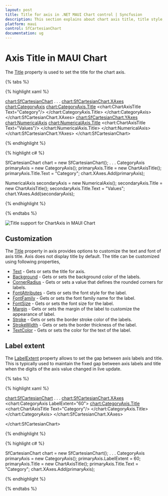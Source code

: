 ```yaml
---
layout: post
title: Title for axis in .NET MAUI Chart control | Syncfusion
description: This section explains about chart axis title, title style, title template and its customization in .NET MAUI chart (SfCartesianChart).
platform: maui
control: SfCartesianChart
documentation: ug
---
```


# Axis Title in MAUI Chart

The [Title](https://help.syncfusion.com/cr/maui/Syncfusion.Maui.Charts.ChartAxis.html#Syncfusion_Maui_Charts_ChartAxis_Title) property is used to set the title for the chart axis.

{% tabs %}

{% highlight xaml %}

<chart:SfCartesianChart>
    . . .
    <chart:SfCartesianChart.XAxes>
        <chart:CategoryAxis>
            <chart:CategoryAxis.Title>
                <chart:ChartAxisTitle Text="Category"/>
            </chart:CategoryAxis.Title>
        </chart:CategoryAxis>
    </chart:SfCartesianChart.XAxes>
    <chart:SfCartesianChart.YAxes>
        <chart:NumericalAxis>
            <chart:NumericalAxis.Title>
                <chart:ChartAxisTitle Text="Values"/>
            </chart:NumericalAxis.Title>
        </chart:NumericalAxis>
    </chart:SfCartesianChart.YAxes>
</chart:SfCartesianChart>

{% endhighlight %}

{% highlight c# %}

SfCartesianChart chart = new SfCartesianChart();
. . .
CategoryAxis primaryAxis = new CategoryAxis();
primaryAxis.Title = new ChartAxisTitle();
primaryAxis.Title.Text = "Category";
chart.XAxes.Add(primaryAxis);

NumericalAxis secondaryAxis = new NumericalAxis();
secondaryAxis.Title = new ChartAxisTitle();
secondaryAxis.Title.Text = "Values";
chart.YAxes.Add(secondaryAxis);

{% endhighlight %}

{% endtabs %}

![Title support for ChartAxis in MAUI Chart](Axis_Images/maui_chart_axis_title.jpg)

## Customization

The [Title](https://help.syncfusion.com/cr/maui/Syncfusion.Maui.Charts.ChartAxis.html#Syncfusion_Maui_Charts_ChartAxis_Title) property in axis provides options to customize the text and font of axis title. Axis does not display title by default. The title can be customized using following properties,

* [Text](https://help.syncfusion.com/cr/maui/Syncfusion.Maui.Charts.ChartAxisTitle.html#Syncfusion_Maui_Charts_ChartAxisTitle_Text) - Gets or sets the title for axis.
* [Background](https://help.syncfusion.com/cr/maui/Syncfusion.Maui.Charts.ChartLabelStyle.html#Syncfusion_Maui_Charts_ChartLabelStyle_Background) - Gets or sets the background color of the labels.
* [CornerRadius](https://help.syncfusion.com/cr/maui/Syncfusion.Maui.Charts.ChartLabelStyle.html#Syncfusion_Maui_Charts_ChartLabelStyle_CornerRadius) - Gets or sets a value that defines the rounded corners for labels.
* [FontAttributes](https://help.syncfusion.com/cr/maui/Syncfusion.Maui.Charts.ChartLabelStyle.html#Syncfusion_Maui_Charts_ChartLabelStyle_FontAttributes) - Gets or sets the font style for the label.
* [FontFamily](https://help.syncfusion.com/cr/maui/Syncfusion.Maui.Charts.ChartLabelStyle.html#Syncfusion_Maui_Charts_ChartLabelStyle_FontFamily) - Gets or sets the font family name for the label.
* [FontSize](https://help.syncfusion.com/cr/maui/Syncfusion.Maui.Charts.ChartLabelStyle.html#Syncfusion_Maui_Charts_ChartLabelStyle_FontSize) - Gets or sets the font size for the label.
* [Margin](https://help.syncfusion.com/cr/maui/Syncfusion.Maui.Charts.ChartLabelStyle.html#Syncfusion_Maui_Charts_ChartLabelStyle_Margin) - Gets or sets the margin of the label to customize the appearance of label. 
* [Stroke](https://help.syncfusion.com/cr/maui/Syncfusion.Maui.Charts.ChartLabelStyle.html#Syncfusion_Maui_Charts_ChartLabelStyle_Stroke) - Gets or sets the border stroke color of the labels.
* [StrokeWidth](https://help.syncfusion.com/cr/maui/Syncfusion.Maui.Charts.ChartLabelStyle.html#Syncfusion_Maui_Charts_ChartLabelStyle_StrokeWidth) - Gets or sets the border thickness of the label.
* [TextColor](https://help.syncfusion.com/cr/maui/Syncfusion.Maui.Charts.ChartLabelStyle.html#Syncfusion_Maui_Charts_ChartLabelStyle_TextColor) - Gets or sets the color for the text of the label.

## Label extent

The [LabelExtent]() property allows to set the gap between axis labels and title. This is typically used to maintain the fixed gap between axis labels and title when the digits of the axis value changed in live update.

{% tabs %}

{% highlight xaml %}

<chart:SfCartesianChart>
    . . .
    <chart:SfCartesianChart.XAxes>
        <chart:CategoryAxis LabelExtent="60">
            <chart:CategoryAxis.Title>
                <chart:ChartAxisTitle Text="Category"/>
            </chart:CategoryAxis.Title>
        </chart:CategoryAxis>
    </chart:SfCartesianChart.XAxes>

</chart:SfCartesianChart>

{% endhighlight %}

{% highlight c# %}

SfCartesianChart chart = new SfCartesianChart();
. . .
CategoryAxis primaryAxis = new CategoryAxis();
primaryAxis.LabelExtent = 60;
primaryAxis.Title = new ChartAxisTitle();
primaryAxis.Title.Text = "Category";
chart.XAxes.Add(primaryAxis);

{% endhighlight %}

{% endtabs %}
